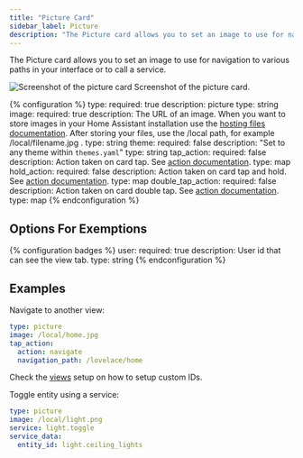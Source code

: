 ```yaml
---
title: "Picture Card"
sidebar_label: Picture
description: "The Picture card allows you to set an image to use for navigation to various paths in your interface or to call a service."
---
```


The Picture card allows you to set an image to use for navigation to various paths in your interface or to call a service.

<p class='img'>
<img src='/images/lovelace/lovelace_picture.png' alt='Screenshot of the picture card'>
Screenshot of the picture card.
</p>

{% configuration %}
type:
  required: true
  description: picture
  type: string
image:
  required: true
  description: The URL of an image. When you want to store images in your Home Assistant installation use the [hosting files documentation](/integrations/http/#hosting-files). After storing your files, use the /local path, for example /local/filename.jpg .
  type: string
theme:
  required: false
  description: "Set to any theme within `themes.yaml`"
  type: string
tap_action:
  required: false
  description: Action taken on card tap. See [action documentation](/lovelace/actions/#tap-action).
  type: map
hold_action:
  required: false
  description: Action taken on card tap and hold. See [action documentation](/lovelace/actions/#hold-action).
  type: map
double_tap_action:
  required: false
  description: Action taken on card double tap. See [action documentation](/lovelace/actions/#double-tap-action).
  type: map
{% endconfiguration %}

## Options For Exemptions

{% configuration badges %}
user:
  required: true
  description: User id that can see the view tab.
  type: string
{% endconfiguration %}

## Examples

Navigate to another view:

```yaml
type: picture
image: /local/home.jpg
tap_action:
  action: navigate
  navigation_path: /lovelace/home
```

Check the [views](/lovelace/views/) setup on how to setup custom IDs.

Toggle entity using a service:

```yaml
type: picture
image: /local/light.png
service: light.toggle
service_data:
  entity_id: light.ceiling_lights
```
